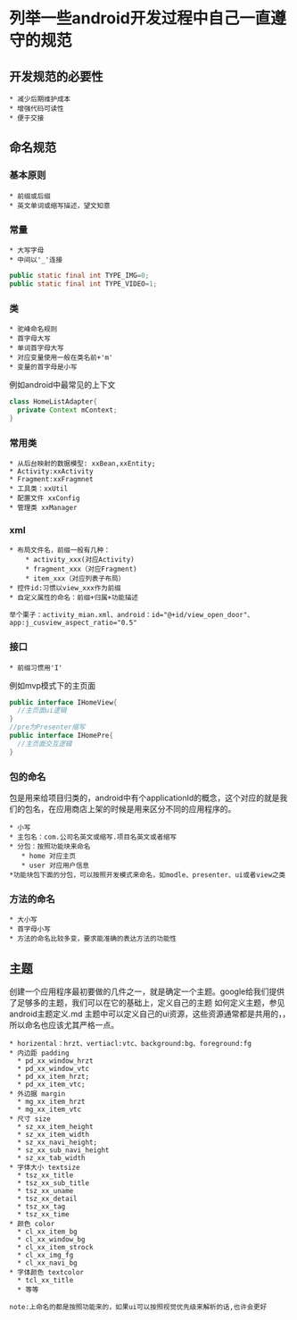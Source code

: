 # 列举一些android开发过程中自己一直遵守的规范

## 开发规范的必要性
    * 减少后期维护成本
    * 增强代码可读性
    * 便于交接

## 命名规范

### 基本原则
    * 前缀或后缀
    * 英文单词或缩写描述，望文知意
    
### 常量
    * 大写字母
    * 中间以'_'连接
```java
public static final int TYPE_IMG=0;
public static final int TYPE_VIDEO=1;
```

### 类
    * 驼峰命名规则
    * 首字母大写
    * 单词首字母大写
    * 对应变量使用一般在类名前+'m'
    * 变量的首字母是小写
例如android中最常见的上下文
```java
class HomeListAdapter{
  private Context mContext;
}
```
### 常用类
    * 从后台映射的数据模型: xxBean,xxEntity;
    * Activity:xxActivity
    * Fragment:xxFragmnet
    * 工具类：xxUtil
    * 配置文件 xxConfig
    * 管理类 xxManager
    
### xml
    * 布局文件名，前缀一般有几种：
        * activity_xxx(对应Activity)
        * fragment_xxx（对应Fragment)
        * item_xxx（对应列表子布局）
    * 控件id:习惯以view_xxx作为前缀
    * 自定义属性的命名：前缀+归属+功能描述
    
    举个栗子：activity_mian.xml、android：id="@+id/view_open_door"、app:j_cusview_aspect_ratio="0.5"

### 接口
    * 前缀习惯用'I'
例如mvp模式下的主页面
```java
public interface IHomeView{
  //主页面ui逻辑
}
//pre为Presenter缩写
public interface IHomePre{
  //主页面交互逻辑
}
```
### 包的命名
包是用来给项目归类的，android中有个applicationId的概念，这个对应的就是我们的包名，在应用商店上架的时候是用来区分不同的应用程序的。

    * 小写
    * 主包名：com.公司名英文或缩写.项目名英文或者缩写
    * 分包：按照功能块来命名
       * home 对应主页
       * user 对应用户信息
    *功能块包下面的分包，可以按照开发模式来命名，如modle、presenter、ui或者view之类
### 方法的命名
    * 大小写
    * 首字母小写
    * 方法的命名比较多变，要求能准确的表达方法的功能性
    
    
## 主题
创建一个应用程序最初要做的几件之一，就是确定一个主题。google给我们提供了足够多的主题，我们可以在它的基础上，定义自己的主题
如何定义主题，参见android主题定义.md
主题中可以定义自己的ui资源，这些资源通常都是共用的，，所以命名也应该尤其严格一点。

    * horizental：hrzt、vertiacl:vtc、background:bg、foreground:fg
    * 内边距 padding
      * pd_xx_window_hrzt
      * pd_xx_window_vtc
      * pd_xx_item_hrzt;
      * pd_xx_item_vtc;
    * 外边据 margin
      * mg_xx_item_hrzt
      * mg_xx_item_vtc
    * 尺寸 size
      * sz_xx_item_height
      * sz_xx_item_width
      * sz_xx_navi_height;
      * sz_xx_sub_navi_height
      * sz_xx_tab_width
    * 字体大小 textsize
      * tsz_xx_title
      * tsz_xx_sub_title
      * tsz_xx_uname
      * tsz_xx_detail
      * tsz_xx_tag
      * tsz_xx_time
    * 颜色 color
      * cl_xx_item_bg
      * cl_xx_window_bg
      * cl_xx_item_strock
      * cl_xx_img_fg
      * cl_xx_navi_bg
    * 字体颜色 textcolor
      * tcl_xx_title
      * 等等

    note:上命名的都是按照功能来的，如果ui可以按照视觉优先级来解析的话,也许会更好

    



        
